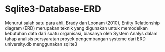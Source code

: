 # Sqlite3-Database-ERD
Menurut salah satu para ahli, Brady dan Loonam (2010), Entity Relationship diagram (ERD) merupakan teknik yang digunakan untuk memodelkan kebutuhan data dari suatu organisasi, biasanya oleh System Analys dalam tahap analisis persyaratan proyek pengembangan systeme
dari ERD university.db menggunakan sqlite3
